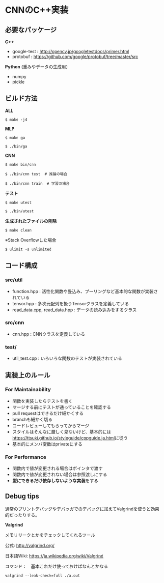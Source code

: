 # CNNのC++実装

## 必要なパッケージ
**C++**
* google-test : <http://opencv.jp/googletestdocs/primer.html>
* protobuf : <https://github.com/google/protobuf/tree/master/src>

**Python** (重みやデータの生成用）
* numpy
* pickle

## ビルド方法
**ALL**
```
$ make -j4
```
**MLP**
```
$ make ga

$ ./bin/ga
``` 
**CNN**
```
$ make bin/cnn

$ ./bin/cnn test  # 推論の場合

$ ./bin/cnn train  # 学習の場合
```
**テスト**
```
$ make utest

$ ./bin/utest
```
**生成されたファイルの削除**
```
$ make clean
```

※Stack Overflowした場合
```
$ ulimit -s unlimited
```

## コード構成
### src/util
* function.hpp : 活性化関数や畳込み、プーリングなど基本的な関数が実装されている
* tensor.hpp : 多次元配列を扱うTensorクラスを定義している
* read\_data.cpp, read\_data.hpp : データの読み込みをするクラス

### src/cnn
* cnn.hpp : CNNクラスを定義している

### test/
* util_test.cpp : いろいろな関数のテストが実装されている

## 実装上のルール
### For Maintainability
* 関数を実装したらテストを書く
* マージする前にテストが通っていることを確認する
* pull requestはできるだけ細かくする
* branchも細かく切る
* コードレビューしてもらってからマージ
* スタイルはそんなに厳しく見ないけど、基本的には<https://ttsuki.github.io/styleguide/cppguide.ja.html>に従う
* 基本的にメンバ変数はprivateにする

### For Performance
* 関数内で値が変更される場合はポインタで渡す
* 関数内で値が変更されない場合は参照渡しにする
* **型にできるだけ依存しないような実装**をする

## Debug tips
通常のプリントデバッグやデバッガでのデバッグに加えてValgrindを使うと効果的だったりする。

**Valgrind**

メモリリークとかをチェックしてくれるツール

公式: <http://valgrind.org/>

日本語Wiki: <https://ja.wikipedia.org/wiki/Valgrind>

コマンド：　基本これだけ使っておけばなんとかなる
```
valgrind --leak-check=full ./a.out
```

